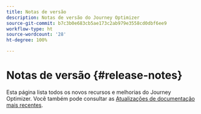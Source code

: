 ```yaml
---
title: Notas de versão
description: Notas de versão do Journey Optimizer
source-git-commit: b7c3b0e683cb5ae173c2ab979e3558cd0dbf6ee9
workflow-type: ht
source-wordcount: '28'
ht-degree: 100%

---
```



# Notas de versão {#release-notes}

Esta página lista todos os novos recursos e melhorias do Journey Optimizer.
Você também pode consultar as [Atualizações de documentação mais recentes](documentation-updates.md).